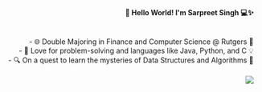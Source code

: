#### <div align="right"> 👋 Hello World! I'm Sarpreet Singh 💻✨‎‎‎‎ </div>‏‏‎
<div align="right"> - 🌐 Double Majoring in Finance and Computer Science @ Rutgers 🚀 </div>
<div align="right"> - 🧠 Love for problem-solving and languages like Java, Python, and C 💡 </div>
<div align="right"> - 🔍 On a quest to learn the mysteries of Data Structures and Algorithms 🤖 </div>

<br/>  
<div align="right">
<img src="https://komarev.com/ghpvc/?username=zarpreet&&style=flat-square" align="center" />
</div>  

<!--
**zarpreet/zarpreet** is a ✨ _special_ ✨ repository because its `README.md` (this file) appears on your GitHub profile.

Here are some ideas to get you started:

- 🔭 I’m currently working on ...
- 🌱 I’m currently learning ...
- 👯 I’m looking to collaborate on ...
- 🤔 I’m looking for help with ...
- 💬 Ask me about ...
- 📫 How to reach me: ...
- 😄 Pronouns: ...
- ⚡ Fun fact: ...


-->
